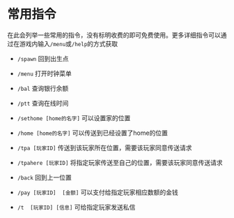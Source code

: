 # 常用指令

在此会列举一些常用的指令，没有标明收费的即可免费使用。更多详细指令可以通过在游戏内输入``/menu``或``/help``的方式获取

* ``/spawn``   回到出生点

* ``/menu``    打开时钟菜单

* ``/bal`` 查询银行余额

* ``/ptt`` 查询在线时间

* ``/sethome [home的名字]`` 可以设置家的位置

* ``/home [home的名字]`` 可以传送到已经设置了home的位置

* ``/tpa [玩家ID]`` 传送到该玩家所在位置，需要该玩家同意传送请求

* ``/tpahere [玩家ID]``  将指定玩家传送至自己的位置，需要该玩家同意传送请求

* ``/back`` 回到上一位置

* ``/pay [玩家ID]  [金额]``  可以支付给指定玩家相应数额的金钱

* ``/t  [玩家ID] [信息]`` 可给指定玩家发送私信